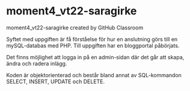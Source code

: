 # moment4_vt22-saragirke
moment4_vt22-saragirke created by GitHub Classroom

Syftet med uppgiften är få förståelse för hur en anslutning görs till en mySQL-databas med PHP. 
Till uppgiften har en bloggportal påbörjats. 

Det finns möjlighet att logga in på en admin-sidan där det går att skapa, ändra och radera inlägg. 

Koden är objektorienterad och består bland annat av SQL-kommandon SELECT, INSERT, UPDATE och DELETE.
